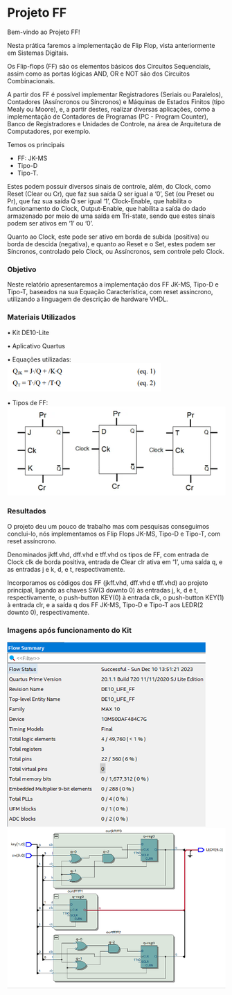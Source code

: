 # Projeto FF

Bem-vindo ao Projeto FF! 

Nesta prática faremos a implementação de Flip Flop, vista anteriormente em Sistemas Digitais.

 Os Flip-flops (FF) são os elementos básicos dos Circuitos Sequenciais,
 assim como as portas lógicas AND, OR e NOT são dos Circuitos Combinacionais. 
 
 A partir dos FF é possível implementar
Registradores (Seriais ou Paralelos), Contadores (Assíncronos ou Síncronos) e Máquinas de Estados
Finitos (tipo Mealy ou Moore), e, a partir destes, realizar diversas aplicações, como a implementação de
Contadores de Programas (PC - Program Counter), Banco de Registradores e Unidades de Controle, na
área de Arquitetura de Computadores, por exemplo. 

Temos os principais 
- FF: JK-MS
- Tipo-D 
- Tipo-T. 

Estes podem possuir diversos
sinais de controle, além, do Clock, como Reset (Clear ou Cr), que faz sua saída Q ser igual a ‘0’, Set (ou
Preset ou Pr), que faz sua saída Q ser igual ‘1’, Clock-Enable, que habilita o funcionamento do Clock,
Output-Enable, que habilita a saída do dado armazenado por meio de uma saída em Tri-state, sendo que
estes sinais podem ser ativos em ‘1’ ou ‘0’. 

Quanto ao Clock, este pode ser ativo em borda de subida
(positiva) ou borda de descida (negativa), e quanto ao Reset e o Set, estes podem ser Síncronos,
controlado pelo Clock, ou Assíncronos, sem controle pelo Clock. 

### Objetivo

Neste relatório apresentaremos a implementação dos FF JK-MS, Tipo-D e Tipo-T, baseados na sua Equação
Característica, com reset assíncrono, utilizando a linguagem de descrição de hardware VHDL.

### Materiais Utilizados

• Kit DE10-Lite

• Aplicativo Quartus 

• Equações utilizadas: ![](./Imagens/Equacoes.png)

• Tipos de FF: ![](./Imagens/TiposFF.png)

### Resultados

O projeto deu um pouco de trabalho mas com pesquisas conseguimos conclui-lo, nós implementamos os Flip Flops JK-MS, Tipo-D e Tipo-T, com reset assíncrono.

Denominados jkff.vhd, dff.vhd e tff.vhd os tipos de FF,
com entrada de Clock clk de borda positiva, entrada de Clear clr ativa em ‘1’, uma saída q, e as entradas
j e k, d, e t, respectivamente.

Incorporamos os códigos dos FF (jkff.vhd, dff.vhd e tff.vhd) ao projeto principal, ligando as chaves SW(3 downto 0) às entradas j, k, d e t, respectivamente, o
push-button KEY(0) à entrada clk, o push-button KEY(1) à entrada clr, e a saída q dos FF JK-MS,
Tipo-D e Tipo-T aos LEDR(2 downto 0), respectivamente.


### Imagens após funcionamento do Kit

![](./Imagens/LogFF.png)
![](./Imagens/RTLFF.png)




